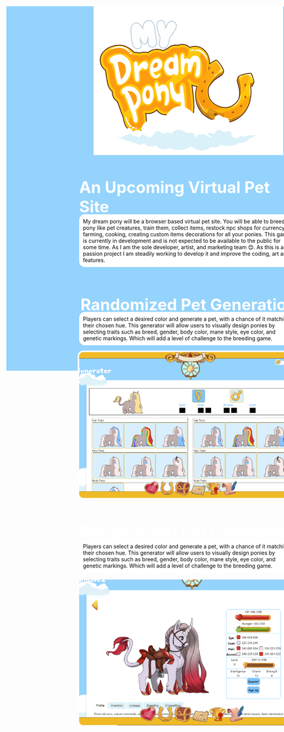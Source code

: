 <div style="display: flex; align-items:center; flex-direction: column; background-color:#94D3FC; width: 100vw; height: 100vw;">
<div style="width: 60%; display: flex; align-items:center; flex-direction: column;">
<img src="public/site/my.png" style="max-width: 500px;">

<h2 style="font-size: 3em; color: #fff; font-weight: 700;">An Upcoming Virtual Pet Site </h2>
<p style="background-color: #fff; margin-top: -40px; border-radius: 15px; padding: 10px; color: #000;">My dream pony will be a browser based virtual pet site. You will be able to breed pony like pet creatures, train them, collect items, restock npc shops for currency, farming, cooking, creating custom items decorations for all your ponies. This game is currently in development and is not expected to be available to the public for some time. As I am the sole developer, artist, and marketing team 😊. As this is a passion project I am steadily working to develop it and improve the coding, art and features.
</p>
<h2 style="font-size: 3em; color: #fff; font-weight: 700;">Randomized Pet Generation </h2>
<p style="background-color: #fff; margin-top: -40px; border-radius: 15px; padding: 10px; color: #000;">Players can select a desired color and generate a pet, with a chance of it matching their chosen hue. This generator will allow users to visually design ponies by selecting traits such as breed, gender, body color, mane style, eye color, and genetic markings. Which will add a level of challenge to the breeding game. 
</p>
<img src="public/site/readme-gen.png" style="border: 4px solid #fff; border-radius: 15px;">
<h2 style="font-size: 3em; color: #fff; font-weight: 700;">Randomized Pet Generation </h2>
<p style="background-color: #fff; margin-top: -40px; border-radius: 15px; padding: 10px; color: #000;">Players can select a desired color and generate a pet, with a chance of it matching their chosen hue. This generator will allow users to visually design ponies by selecting traits such as breed, gender, body color, mane style, eye color, and genetic markings. Which will add a level of challenge to the breeding game. 
</p>
<img src="public/site/readme-profile.png" style="border: 4px solid #fff; border-radius: 15px;">
</div>


</div>